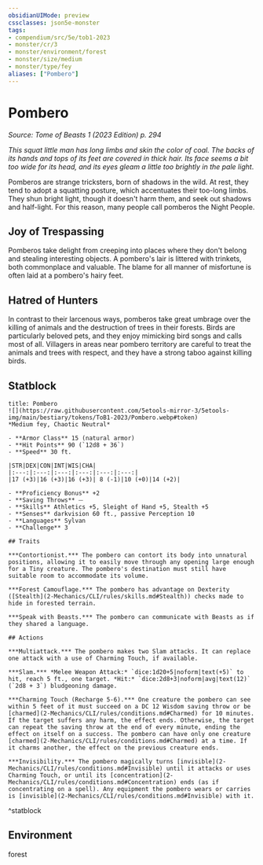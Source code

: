 ```yaml
---
obsidianUIMode: preview
cssclasses: json5e-monster
tags:
- compendium/src/5e/tob1-2023
- monster/cr/3
- monster/environment/forest
- monster/size/medium
- monster/type/fey
aliases: ["Pombero"]
---
```

# Pombero
*Source: Tome of Beasts 1 (2023 Edition) p. 294*  

*This squat little man has long limbs and skin the color of coal. The backs of its hands and tops of its feet are covered in thick hair. Its face seems a bit too wide for its head, and its eyes gleam a little too brightly in the pale light*.

Pomberos are strange tricksters, born of shadows in the wild. At rest, they tend to adopt a squatting posture, which accentuates their too-long limbs. They shun bright light, though it doesn't harm them, and seek out shadows and half-light. For this reason, many people call pomberos the Night People.

## Joy of Trespassing

Pomberos take delight from creeping into places where they don't belong and stealing interesting objects. A pombero's lair is littered with trinkets, both commonplace and valuable. The blame for all manner of misfortune is often laid at a pombero's hairy feet.

## Hatred of Hunters

In contrast to their larcenous ways, pomberos take great umbrage over the killing of animals and the destruction of trees in their forests. Birds are particularly beloved pets, and they enjoy mimicking bird songs and calls most of all. Villagers in areas near pombero territory are careful to treat the animals and trees with respect, and they have a strong taboo against killing birds.

## Statblock

```ad-statblock
title: Pombero
![](https://raw.githubusercontent.com/5etools-mirror-3/5etools-img/main/bestiary/tokens/ToB1-2023/Pombero.webp#token)
*Medium fey, Chaotic Neutral*

- **Armor Class** 15 (natural armor)
- **Hit Points** 90 (`12d8 + 36`)
- **Speed** 30 ft.

|STR|DEX|CON|INT|WIS|CHA|
|:---:|:---:|:---:|:---:|:---:|:---:|
|17 (+3)|16 (+3)|16 (+3)| 8 (-1)|10 (+0)|14 (+2)|

- **Proficiency Bonus** +2
- **Saving Throws** ⏤
- **Skills** Athletics +5, Sleight of Hand +5, Stealth +5
- **Senses** darkvision 60 ft., passive Perception 10
- **Languages** Sylvan
- **Challenge** 3

## Traits

***Contortionist.*** The pombero can contort its body into unnatural positions, allowing it to easily move through any opening large enough for a Tiny creature. The pombero's destination must still have suitable room to accommodate its volume.

***Forest Camouflage.*** The pombero has advantage on Dexterity ([Stealth](2-Mechanics/CLI/rules/skills.md#Stealth)) checks made to hide in forested terrain.

***Speak with Beasts.*** The pombero can communicate with Beasts as if they shared a language.

## Actions

***Multiattack.*** The pombero makes two Slam attacks. It can replace one attack with a use of Charming Touch, if available.

***Slam.*** *Melee Weapon Attack:* `dice:1d20+5|noform|text(+5)` to hit, reach 5 ft., one target. *Hit:* `dice:2d8+3|noform|avg|text(12)` (`2d8 + 3`) bludgeoning damage.

***Charming Touch (Recharge 5-6).*** One creature the pombero can see within 5 feet of it must succeed on a DC 12 Wisdom saving throw or be [charmed](2-Mechanics/CLI/rules/conditions.md#Charmed) for 10 minutes. If the target suffers any harm, the effect ends. Otherwise, the target can repeat the saving throw at the end of every minute, ending the effect on itself on a success. The pombero can have only one creature [charmed](2-Mechanics/CLI/rules/conditions.md#Charmed) at a time. If it charms another, the effect on the previous creature ends.

***Invisibility.*** The pombero magically turns [invisible](2-Mechanics/CLI/rules/conditions.md#Invisible) until it attacks or uses Charming Touch, or until its [concentration](2-Mechanics/CLI/rules/conditions.md#Concentration) ends (as if concentrating on a spell). Any equipment the pombero wears or carries is [invisible](2-Mechanics/CLI/rules/conditions.md#Invisible) with it.
```
^statblock

## Environment

forest